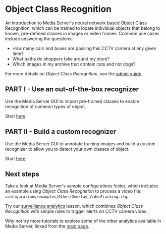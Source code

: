 # Object Class Recognition

An introduction to Media Server's neural network based Object Class Recognition, which can be trained to locate individual objects that belong to known, pre-defined classes in images or video frames.  Common use cases include answering the questions:

- How many cars and buses are passing this CCTV camera at any given time?
- What paths do shoppers take around my store?
- Which images in my archive that contain cats and not dogs?

For more details on *Object Class Recognition*, see the [admin guide](https://www.microfocus.com/documentation/idol/IDOL_23_2/MediaServer_23.2_Documentation/Help/Content/Operations/Analyze/ObjectLocalization.htm).

## PART I - Use an out-of-the-box recognizer

Use the Media Server GUI to import pre-trained classes to enable recognition of common types of object.

Start [here](PART_I.md).

## PART II - Build a custom recognizer

Use the Media Server GUI to annotate training images and build a custom recognizer to allow you to detect your own classes of object.

Start [here](PART_II.md).

## Next steps

Take a look at Media Server's sample configurations folder, which includes an example using *Object Class Recognition* to process a video file: `configurations/examples/Other/Overlay_VideoTracking.cfg`.

Try our [surveillance analytics](../surveillance/README.md) lesson, which combines *Object Class Recognition* with simple rules to trigger alerts on CCTV camera video.

Why not try more tutorials to explore some of the other analytics available in Media Server, linked from the [main page](../../README.md).
